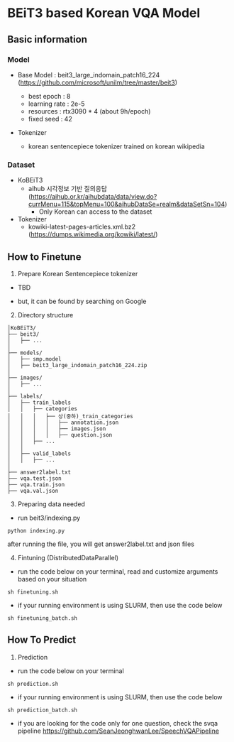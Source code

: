 # BEiT3 based Korean VQA Model #

## Basic information ##
### Model ###
  - Base Model : beit3_large_indomain_patch16_224 (https://github.com/microsoft/unilm/tree/master/beit3)
    - best epoch : 8
    - learning rate : 2e-5
    - resources : rtx3090 * 4 (about 9h/epoch)
    - fixed seed : 42

  - Tokenizer
    - korean sentencepiece tokenizer trained on korean wikipedia
    
### Dataset ###
  - KoBEiT3
    - aihub 시각정보 기반 질의응답 (https://aihub.or.kr/aihubdata/data/view.do?currMenu=115&topMenu=100&aihubDataSe=realm&dataSetSn=104)
      * Only Korean can access to the dataset
  - Tokenizer
    - kowiki-latest-pages-articles.xml.bz2 (https://dumps.wikimedia.org/kowiki/latest/)

## How to Finetune ##
1. Prepare Korean Sentencepiece tokenizer
  - TBD
  * but, it can be found by searching on Google


2. Directory structure
```
│KoBEiT3/
├── beit3/
│   ├── ...
│
├── models/
│   ├── smp.model
│   ├── beit3_large_indomain_patch16_224.zip
│
├── images/
│   ├── ...
│
├── labels/
│   ├── train_labels
│   │   ├── categories
│   │   │   ├── 상(중하)_train_categories
│   │   │   │   ├── annotation.json
│   │   │   │   ├── images.json
│   │   │   │   ├── question.json
│   │   ├── ...
│   │
│   ├── valid_labels
│   │   ├── ...
│
├── answer2label.txt
├── vqa.test.json
├── vqa.train.json
├── vqa.val.json
```


3. Preparing data needed
  - run beit3/indexing.py
  ```
  python indexing.py
  ```
  after running the file, you will get answer2label.txt and json files


4. Fintuning (DistributedDataParallel)
  - run the code below on your terminal, read and customize arguments based on your situation
  ```
  sh finetuning.sh
  ```
  - if your running environment is using SLURM, then use the code below
  ```
  sh finetuning_batch.sh
  ```
  

## How To Predict ##
1. Prediction
  - run the code below on your terminal
  ```
  sh prediction.sh
  ```
  - if your running environment is using SLURM, then use the code below
  ```
  sh prediction_batch.sh
  ```
  - if you are looking for the code only for one question, check the svqa pipeline
  https://github.com/SeanJeonghwanLee/SpeechVQAPipeline